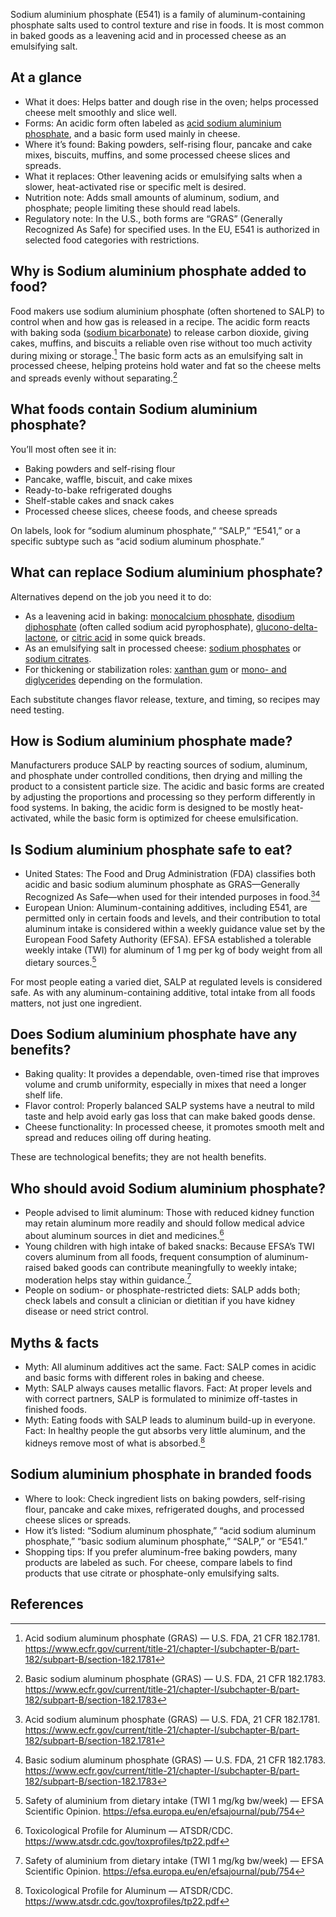 Sodium aluminium phosphate (E541) is a family of aluminum-containing phosphate salts used to control texture and rise in foods. It is most common in baked goods as a leavening acid and in processed cheese as an emulsifying salt.

<!--more-->

## At a glance
- What it does: Helps batter and dough rise in the oven; helps processed cheese melt smoothly and slice well.
- Forms: An acidic form often labeled as [acid sodium aluminium phosphate](/e541i-acid-sodium-aluminium-phosphate), and a basic form used mainly in cheese.
- Where it’s found: Baking powders, self-rising flour, pancake and cake mixes, biscuits, muffins, and some processed cheese slices and spreads.
- What it replaces: Other leavening acids or emulsifying salts when a slower, heat-activated rise or specific melt is desired.
- Nutrition note: Adds small amounts of aluminum, sodium, and phosphate; people limiting these should read labels.
- Regulatory note: In the U.S., both forms are “GRAS” (Generally Recognized As Safe) for specified uses. In the EU, E541 is authorized in selected food categories with restrictions.

## Why is Sodium aluminium phosphate added to food?
Food makers use sodium aluminium phosphate (often shortened to SALP) to control when and how gas is released in a recipe. The acidic form reacts with baking soda ([sodium bicarbonate](/e500ii-sodium-bicarbonate)) to release carbon dioxide, giving cakes, muffins, and biscuits a reliable oven rise without too much activity during mixing or storage.[^1] The basic form acts as an emulsifying salt in processed cheese, helping proteins hold water and fat so the cheese melts and spreads evenly without separating.[^2]

## What foods contain Sodium aluminium phosphate?
You’ll most often see it in:
- Baking powders and self-rising flour
- Pancake, waffle, biscuit, and cake mixes
- Ready-to-bake refrigerated doughs
- Shelf-stable cakes and snack cakes
- Processed cheese slices, cheese foods, and cheese spreads

On labels, look for “sodium aluminum phosphate,” “SALP,” “E541,” or a specific subtype such as “acid sodium aluminum phosphate.”

## What can replace Sodium aluminium phosphate?
Alternatives depend on the job you need it to do:
- As a leavening acid in baking: [monocalcium phosphate](/e341i-monocalcium-phosphate), [disodium diphosphate](/e450i-disodium-diphosphate) (often called sodium acid pyrophosphate), [glucono-delta-lactone](/e575-glucono-delta-lactone), or [citric acid](/e330-citric-acid) in some quick breads.
- As an emulsifying salt in processed cheese: [sodium phosphates](/e339-sodium-phosphates) or [sodium citrates](/e331-sodium-citrates).
- For thickening or stabilization roles: [xanthan gum](/e415-xanthan-gum) or [mono- and diglycerides](/e471-mono-and-diglycerides-of-fatty-acids) depending on the formulation.

Each substitute changes flavor release, texture, and timing, so recipes may need testing.

## How is Sodium aluminium phosphate made?
Manufacturers produce SALP by reacting sources of sodium, aluminum, and phosphate under controlled conditions, then drying and milling the product to a consistent particle size. The acidic and basic forms are created by adjusting the proportions and processing so they perform differently in food systems. In baking, the acidic form is designed to be mostly heat-activated, while the basic form is optimized for cheese emulsification.

## Is Sodium aluminium phosphate safe to eat?
- United States: The Food and Drug Administration (FDA) classifies both acidic and basic sodium aluminum phosphate as GRAS—Generally Recognized As Safe—when used for their intended purposes in food.[^1][^2]
- European Union: Aluminum-containing additives, including E541, are permitted only in certain foods and levels, and their contribution to total aluminum intake is considered within a weekly guidance value set by the European Food Safety Authority (EFSA). EFSA established a tolerable weekly intake (TWI) for aluminum of 1 mg per kg of body weight from all dietary sources.[^4]

For most people eating a varied diet, SALP at regulated levels is considered safe. As with any aluminum-containing additive, total intake from all foods matters, not just one ingredient.

## Does Sodium aluminium phosphate have any benefits?
- Baking quality: It provides a dependable, oven-timed rise that improves volume and crumb uniformity, especially in mixes that need a longer shelf life.
- Flavor control: Properly balanced SALP systems have a neutral to mild taste and help avoid early gas loss that can make baked goods dense.
- Cheese functionality: In processed cheese, it promotes smooth melt and spread and reduces oiling off during heating.

These are technological benefits; they are not health benefits.

## Who should avoid Sodium aluminium phosphate?
- People advised to limit aluminum: Those with reduced kidney function may retain aluminum more readily and should follow medical advice about aluminum sources in diet and medicines.[^5]
- Young children with high intake of baked snacks: Because EFSA’s TWI covers aluminum from all foods, frequent consumption of aluminum-raised baked goods can contribute meaningfully to weekly intake; moderation helps stay within guidance.[^4]
- People on sodium- or phosphate-restricted diets: SALP adds both; check labels and consult a clinician or dietitian if you have kidney disease or need strict control.

## Myths & facts
- Myth: All aluminum additives act the same. Fact: SALP comes in acidic and basic forms with different roles in baking and cheese.
- Myth: SALP always causes metallic flavors. Fact: At proper levels and with correct partners, SALP is formulated to minimize off-tastes in finished foods.
- Myth: Eating foods with SALP leads to aluminum build-up in everyone. Fact: In healthy people the gut absorbs very little aluminum, and the kidneys remove most of what is absorbed.[^5]

## Sodium aluminium phosphate in branded foods
- Where to look: Check ingredient lists on baking powders, self-rising flour, pancake and cake mixes, refrigerated doughs, and processed cheese slices or spreads.
- How it’s listed: “Sodium aluminum phosphate,” “acid sodium aluminum phosphate,” “basic sodium aluminum phosphate,” “SALP,” or “E541.”
- Shopping tips: If you prefer aluminum-free baking powders, many products are labeled as such. For cheese, compare labels to find products that use citrate or phosphate-only emulsifying salts.

## References
[^1]: Acid sodium aluminum phosphate (GRAS) — U.S. FDA, 21 CFR 182.1781. https://www.ecfr.gov/current/title-21/chapter-I/subchapter-B/part-182/subpart-B/section-182.1781
[^2]: Basic sodium aluminum phosphate (GRAS) — U.S. FDA, 21 CFR 182.1783. https://www.ecfr.gov/current/title-21/chapter-I/subchapter-B/part-182/subpart-B/section-182.1783
[^4]: Safety of aluminium from dietary intake (TWI 1 mg/kg bw/week) — EFSA Scientific Opinion. https://efsa.europa.eu/en/efsajournal/pub/754
[^5]: Toxicological Profile for Aluminum — ATSDR/CDC. https://www.atsdr.cdc.gov/toxprofiles/tp22.pdf
